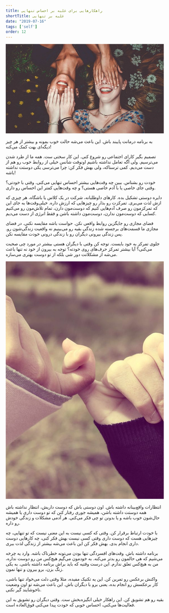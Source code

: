 ```yaml
---
title: راهکارهایی برای غلبه بر احساس تنهایی
shortTitle: غلبه بر تنهایی
date: "2019-07-16"
tags: ['self']
order: 12
---
```


![](./coping-loneliness.jpg)

به برنامه درمانت پایبند باش. این باعث می‌شه حالت خوب بمونه و بیشتر از هر چیز دیگه‌ای بهت کمک می‌کنه!

تصمیم بگیر کارای اجتماعی رو شروع کنی. این کار سختی ست. همه ما از طرد شدن می‌ترسیم. ولی اگه تعامل نداشته باشیم اونوقت شانس خیلی از روابط خوب رو هم از دست می‌دیم. کمی ترسناکه، ولی بهش فکر کن: چرا می‌ترسی یکی دوستت نداشته باشه!

خودت رو بشناس. ببین چه وقت‌هایی بیشتر احساس تنهایی می‌کنی. وقتی با خودتی؟ وقتی جای خاصی یا با آدم خاصی هستی؟ و چه وقت‌هایی کمتر این احساس رو داری.

دایره دوستی تشکیل بده. کارهای داوطلبانه، شرکت در یک کلاس یا باشگاه، هر چیزی که ازش لذت می‌بری. تمرکزت رو بذار رو چیز‌هایی که ارزش داره. خیلی‌وقت‌ها به جای این که تمرکزمون رو صرف آدم‌هایی‌ کنیم که دوست‌مون دارن، تمام تلاش‌مون رو می‌کنیم کسایی که دوست‌مون ندارن، دوست‌مون داشته باشن و فقط انرژی از دست می‌دیم.

فضای مجازی رو جایگزین روابط واقعی نکن. حواست باشه مقایسه نکنی. در فضای مجازی  ما قسمت‌های برجسته شده زندگی بقیه رو می‌بینیم نه واقعیت زندگی‌شون رو. پس زندگی بیرونی دیگران رو با زندگی درونی خودت مقایسه نکن.

جلوی تمرکز به خود بایست. توجه کن وقتی با دیگران هستی بیشتر در مورد چی صحبت می‌‌کنی؟ آیا بیشتر تمرکز حرف‌های روی خودته؟ توجه به بیرون از خود نه تنها باعث می‌شه از مشکلاتت دور شی بلکه از تو دوست بهتری می‌سازه.

![](./coping-loneliness-2.jpg)


انتظارات واقع‌بینانه داشته باش. اون دوستی باش که دوست‌ داریش، انتظار نداشته باش همه دوستت داشته باشن، همیشه جوری رفتار کنن که تو دوست داری یا همیشه حال‌شون خوب باشه و یا بدونن تو چی فکر می‌کنی. هر آدمی مشکلات و زندگی خودش رو داره.

با خودت ارتباط برقرار کن. وقتی که کسی نیست به این معنی نیست که تو تنهایی، چه چیزهایی هست که دوست داری وقتی کسی نیست بهش فکر کنی، چه کارهایی دوست داری انجام بدی. بهش فکر کن این باعث می‌شه بیشتر از زندگی لذت ببری.

برنامه داشته باش. وقت‌های افسردگی تنها بودن می‌تونه خطرناک باشه. وارد یه چرخه می‌شیم که هی حالمون رو بدتر می‌کنه. به خودمون می‌گیم هیچ‌کس من رو دوست نداره، من به هیچ‌کس تعلق ندارم. این درست وقتیه که باید براش برنامه داشته باشی. به یکی زنگ بزن، برو بیرون و تنها  نمون.

واکنش برعکس رو تمرین کن. این یه تکنیک مفیده، مثلا وقتی دلت می‌خواد تنها باشی، کار برعکسش رو انجام بده، یعنی برو با دیگران باش. این باعث می‌شه تو اون وضعیت ناخوشایند گیر نکنی.

بقیه رو هم تشویق کن. این راهکار خیلی انگیزه‌بخش ست. وقتی دیگران رو تشویق به این فعالیت‌ها می‌کنی، احساس خوبی که خودت پیدا می‌کنی فوق‌العاده است.

<!-- https://www.instagram.com/p/Bz-TDluoFaa/ -->